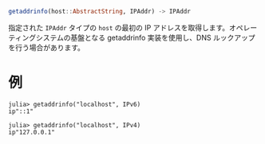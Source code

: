 ```julia
getaddrinfo(host::AbstractString, IPAddr) -> IPAddr
```

指定された `IPAddr` タイプの `host` の最初の IP アドレスを取得します。オペレーティングシステムの基盤となる getaddrinfo 実装を使用し、DNS ルックアップを行う場合があります。

# 例

```julia-repl
julia> getaddrinfo("localhost", IPv6)
ip"::1"

julia> getaddrinfo("localhost", IPv4)
ip"127.0.0.1"
```
